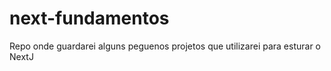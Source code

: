 # next-fundamentos
Repo onde guardarei alguns peguenos projetos que utilizarei para esturar o NextJ

